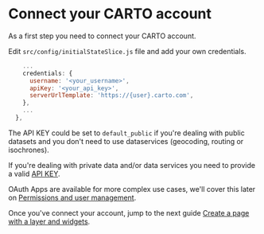 
# Connect your CARTO account

As a first step you need to connect your CARTO account.

Edit `src/config/initialStateSlice.js` file and add your own credentials.

```javascript
    ...
    credentials: {
      username: '<your_username>',
      apiKey: '<your_api_key>',
      serverUrlTemplate: 'https://{user}.carto.com',
    },
    ...
  },
```

The API KEY could be set to `default_public` if you're dealing with public datasets and you don't need to use dataservices (geocoding, routing or isochrones).

If you're dealing with private data and/or data services you need to provide a valid [API KEY](https://carto.com/developers/auth-api/guides/CARTO-Authorization/).

OAuth Apps are available for more complex use cases, we'll cover this later on [Permissions and user management](docs/guides/04_permissions_user_management.md).

Once you've connect your account, jump to the next guide [Create a page with a layer and widgets](docs/guides/02_page_layer_widgets.md).
